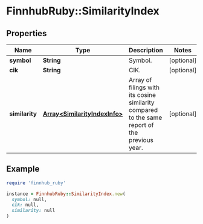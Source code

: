 # FinnhubRuby::SimilarityIndex

## Properties

| Name | Type | Description | Notes |
| ---- | ---- | ----------- | ----- |
| **symbol** | **String** | Symbol. | [optional] |
| **cik** | **String** | CIK. | [optional] |
| **similarity** | [**Array&lt;SimilarityIndexInfo&gt;**](SimilarityIndexInfo.md) | Array of filings with its cosine similarity compared to the same report of the previous year. | [optional] |

## Example

```ruby
require 'finnhub_ruby'

instance = FinnhubRuby::SimilarityIndex.new(
  symbol: null,
  cik: null,
  similarity: null
)
```

